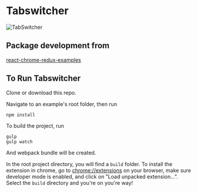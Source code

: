 # Tabswitcher
![TabSwitcher](tabswitcher.png)


## Package development from
[react-chrome-redux-examples](https://github.com/tshaddix/react-chrome-redux-examples)

## To Run Tabswitcher
Clone or download this repo.

Navigate to an example's root folder, then run

```
npm install 
```

To build the project, run 

```
gulp
gulp watch
```

And webpack bundle will be created. 

In the root project directory, you will find a `build` folder. To install the extension in chrome, go to [chrome://extensions](chrome://extensions) on your browser, make sure developer mode is enabled, and click on "Load unpacked extension...". Select the `build` directory and you're on you're way!
